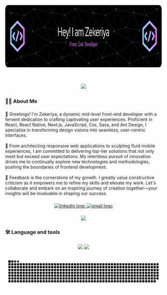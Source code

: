 <div align="center">
  <img height="200" src="./github-header-image.png"  />
</div>

###

<h1 align="center">
    <img src="https://readme-typing-svg.herokuapp.com/?font=Righteous&size=35&color=A25DB2&center=true&vCenter=true&width=500&height=70&duration=4000&lines=Hi+There!+👋;+I'm+Zekeriya!;" />
</h1>

###

<h3 align="left">👩‍💻  About Me</h3>

###

<p align="left">👋 Greetings! I'm Zekeriya, a dynamic mid-level front-end developer with a fervent dedication to crafting captivating user experiences. Proficient in React, React Native, Next.js, JavaScript, Css, Sass, and Ant Design, I specialize in transforming design visions into seamless, user-centric interfaces.<br><br>🚀 From architecting responsive web applications to sculpting fluid mobile experiences, I am committed to delivering top-tier solutions that not only meet but exceed user expectations. My relentless pursuit of innovation drives me to continually explore new technologies and methodologies, pushing the boundaries of frontend development.<br><br>🌟 Feedback is the cornerstone of my growth. I greatly value constructive criticism as it empowers me to refine my skills and elevate my work. Let's collaborate and embark on an inspiring journey of creation together—your insights will be invaluable in shaping our success.</p>

###

<div align="center">
  <a href="linkedin.com/in/zekeriya-uysal" target="_blank">
    <img src="https://raw.githubusercontent.com/maurodesouza/profile-readme-generator/master/src/assets/icons/social/linkedin/default.svg" width="52" height="40" alt="linkedin logo"  />
  </a>
  <a href="mailto:zekeriyauysal12@gmail.com" target="_blank">
    <img src="https://raw.githubusercontent.com/maurodesouza/profile-readme-generator/master/src/assets/icons/social/gmail/default.svg" width="52" height="40" alt="gmail logo"  />
  </a>
</div>

###

<div align="center">
  <img src="https://visitor-badge.laobi.icu/badge?page_id=zekeriyauysal.zekeriyauysal&"  />
</div>

###

<h3 align="left">🛠 Language and tools</h3>

###

<div align="center">
    <img src="https://skillicons.dev/icons?i=react,vue,js,typescript,redux,nextjs,tailwind,bootstrap,jquery,sass,html,css,babel" />
    <img src="https://skillicons.dev/icons?i=yarn,npm,gitlab,flutter,dart,cs,dotnet,mysql,php,figma,ps,visualstudio,vscode" />
</div>

###

<img alt="snake eating my contributions" src="https://raw.githubusercontent.com/salesp07/salesp07/output/github-contribution-grid-snake.svg" />

###
